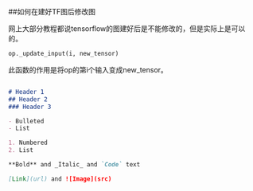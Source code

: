 ##如何在建好TF图后修改图

网上大部分教程都说tensorflow的图建好后是不能修改的，但是实际上是可以的。

```python
op._update_input(i, new_tensor)
```
此函数的作用是将op的第i个输入变成new_tensor。


```markdown

# Header 1
## Header 2
### Header 3

- Bulleted
- List

1. Numbered
2. List

**Bold** and _Italic_ and `Code` text

[Link](url) and ![Image](src)
```
